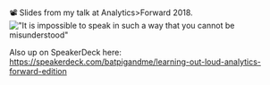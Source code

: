 📽 Slides from my talk at Analytics>Forward 2018. 
!["It is impossible to speak in such a way that you cannot be misunderstood"](https://i.imgur.com/ep2gKcJ.png)

Also up on SpeakerDeck here: https://speakerdeck.com/batpigandme/learning-out-loud-analytics-forward-edition
